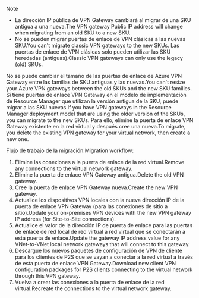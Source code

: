> [!NOTE]
> * <span data-ttu-id="4403a-101">La dirección IP pública de VPN Gateway cambiará al migrar de una SKU antigua a una nueva.</span><span class="sxs-lookup"><span data-stu-id="4403a-101">The VPN gateway Public IP address will change when migrating from an old SKU to a new SKU.</span></span>
> * <span data-ttu-id="4403a-102">No se pueden migrar puertas de enlace de VPN clásicas a las nuevas SKU.</span><span class="sxs-lookup"><span data-stu-id="4403a-102">You can't migrate classic VPN gateways to the new SKUs.</span></span> <span data-ttu-id="4403a-103">Las puertas de enlace de VPN clásicas solo pueden utilizar las SKU heredadas (antiguas).</span><span class="sxs-lookup"><span data-stu-id="4403a-103">Classic VPN gateways can only use the legacy (old) SKUs.</span></span>
> 

<span data-ttu-id="4403a-104">No se puede cambiar el tamaño de las puertas de enlace de Azure VPN Gateway entre las familias de SKU antiguas y las nuevas.</span><span class="sxs-lookup"><span data-stu-id="4403a-104">You can't resize your Azure VPN gateways between the old SKUs and the new SKU families.</span></span> <span data-ttu-id="4403a-105">Si tiene puertas de enlace VPN Gateway en el modelo de implementación de Resource Manager que utilizan la versión antigua de la SKU, puede migrar a las SKU nuevas.</span><span class="sxs-lookup"><span data-stu-id="4403a-105">If you have VPN gateways in the Resource Manager deployment model that are using the older version of the SKUs, you can migrate to the new SKUs.</span></span> <span data-ttu-id="4403a-106">Para ello, elimine la puerta de enlace VPN Gateway existente en la red virtual y después cree una nueva.</span><span class="sxs-lookup"><span data-stu-id="4403a-106">To migrate, you delete the existing VPN gateway for your virtual network, then create a new one.</span></span>

<span data-ttu-id="4403a-107">Flujo de trabajo de la migración:</span><span class="sxs-lookup"><span data-stu-id="4403a-107">Migration workflow:</span></span>

1. <span data-ttu-id="4403a-108">Elimine las conexiones a la puerta de enlace de la red virtual.</span><span class="sxs-lookup"><span data-stu-id="4403a-108">Remove any connections to the virtual network gateway.</span></span>
2. <span data-ttu-id="4403a-109">Elimine la puerta de enlace VPN Gateway antigua.</span><span class="sxs-lookup"><span data-stu-id="4403a-109">Delete the old VPN gateway.</span></span>
3. <span data-ttu-id="4403a-110">Cree la puerta de enlace VPN Gateway nueva.</span><span class="sxs-lookup"><span data-stu-id="4403a-110">Create the new VPN gateway.</span></span>
4. <span data-ttu-id="4403a-111">Actualice los dispositivos VPN locales con la nueva dirección IP de la puerta de enlace VPN Gateway (para las conexiones de sitio a sitio).</span><span class="sxs-lookup"><span data-stu-id="4403a-111">Update your on-premises VPN devices with the new VPN gateway IP address (for Site-to-Site connections).</span></span>
5. <span data-ttu-id="4403a-112">Actualice el valor de la dirección IP de puerta de enlace para las puertas de enlace de red local de red virtual a red virtual que se conectarán a esta puerta de enlace.</span><span class="sxs-lookup"><span data-stu-id="4403a-112">Update the gateway IP address value for any VNet-to-VNet local network gateways that will connect to this gateway.</span></span>
6. <span data-ttu-id="4403a-113">Descargue los nuevos paquetes de configuración de VPN de cliente para los clientes de P2S que se vayan a conectar a la red virtual a través de esta puerta de enlace VPN Gateway.</span><span class="sxs-lookup"><span data-stu-id="4403a-113">Download new client VPN configuration packages for P2S clients connecting to the virtual network through this VPN gateway.</span></span>
7. <span data-ttu-id="4403a-114">Vuelva a crear las conexiones a la puerta de enlace de la red virtual.</span><span class="sxs-lookup"><span data-stu-id="4403a-114">Recreate the connections to the virtual network gateway.</span></span>